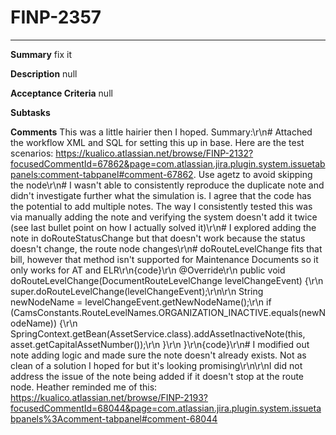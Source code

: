 # FINP-2357
---
**Summary**
fix it




**Description**
null




**Acceptance Criteria**
null




**Subtasks**




**Comments**
This was a little hairier then I hoped. Summary:\r\n# Attached the workflow XML and SQL for setting this up in base. Here are the test scenarios:  https://kualico.atlassian.net/browse/FINP-2132?focusedCommentId=67862&page=com.atlassian.jira.plugin.system.issuetabpanels:comment-tabpanel#comment-67862. Use agetz to avoid skipping the node\r\n# I wasn't able to consistently reproduce the duplicate note and didn't investigate further what the simulation is. I agree that the code has the potential to add multiple notes. The way I consistently tested this was via manually adding the note and verifying the system doesn't add it twice (see last bullet point on how I actually solved it)\r\n# I explored adding the note in doRouteStatusChange but that doesn't work because the status doesn't change, the route node changes\r\n# doRouteLevelChange fits that bill, however that method isn't supported for Maintenance Documents so it only works for AT and ELR\r\n{code}\r\n    @Override\r\n    public void doRouteLevelChange(DocumentRouteLevelChange levelChangeEvent) {\r\n        super.doRouteLevelChange(levelChangeEvent);\r\n\r\n        String newNodeName = levelChangeEvent.getNewNodeName();\r\n        if (CamsConstants.RouteLevelNames.ORGANIZATION_INACTIVE.equals(newNodeName)) {\r\n            SpringContext.getBean(AssetService.class).addAssetInactiveNote(this, asset.getCapitalAssetNumber());\r\n        }\r\n    }\r\n{code}\r\n# I modified out note adding logic and made sure the note doesn't already exists. Not as clean of a solution I hoped for but it's looking promising\r\n\r\nI did not address the issue of the note being added if it doesn't stop at the route node. Heather reminded me of this: https://kualico.atlassian.net/browse/FINP-2193?focusedCommentId=68044&page=com.atlassian.jira.plugin.system.issuetabpanels%3Acomment-tabpanel#comment-68044




